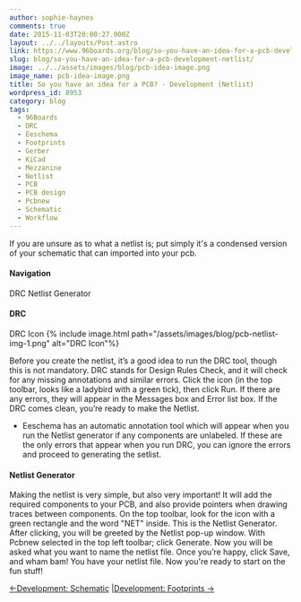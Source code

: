 ```yaml
---
author: sophie-haynes
comments: true
date: 2015-11-03T20:00:27.000Z
layout: ../../layouts/Post.astro
link: https://www.96boards.org/blog/so-you-have-an-idea-for-a-pcb-development-netlist/
slug: blog/so-you-have-an-idea-for-a-pcb-development-netlist/
image: ../../assets/images/blog/pcb-idea-image.png
image_name: pcb-idea-image.png
title: So you have an idea for a PCB? - Development (Netlist)
wordpress_id: 8953
category: blog
tags:
  - 96Boards
  - DRC
  - Eeschema
  - Footprints
  - Gerber
  - KiCad
  - Mezzanine
  - Netlist
  - PCB
  - PCB design
  - Pcbnew
  - Schematic
  - Workflow
---
```


If you are unsure as to what a netlist is; put simply it's a condensed version of your schematic that can imported into your pcb.

#### Navigation

DRC
Netlist Generator

#### DRC

DRC Icon
{% include image.html path="/assets/images/blog/pcb-netlist-img-1.png" alt="DRC Icon"%}

Before you create the netlist, it’s a good idea to run the DRC tool, though this is not mandatory. DRC stands for Design Rules Check, and it will check for any missing annotations and similar errors. Click the icon (in the top toolbar, looks like a ladybird with a green tick), then click Run. If there are any errors, they will appear in the Messages box and Error list box. If the DRC comes clean, you’re ready to make the Netlist.
* Eeschema has an automatic annotation tool which will appear when you run the Netlist generator if any components are unlabeled. If these are the only errors that appear when you run DRC, you can ignore the errors and proceed to generating the setlist.

#### Netlist Generator

Making the netlist is very simple, but also very important! It will add the required components to your PCB, and also provide pointers when drawing traces between components.
On the top toolbar, look for the icon with a green rectangle and the word "NET" inside. This is the Netlist Generator. After clicking, you will be greeted by the Netlist pop-up window. With Pcbnew selected in the top left toolbar; click Generate. Now you will be asked what you want to name the netlist file. Once you’re happy, click Save, and wham bam! You have your netlist file.
Now you're ready to start on the fun stuff!

[←Development: Schematic](/blog/so-you-have-an-idea-for-a-pcb-development-schematic-netlist/) &#124;[Development: Footprints →](/blog/8960/)

